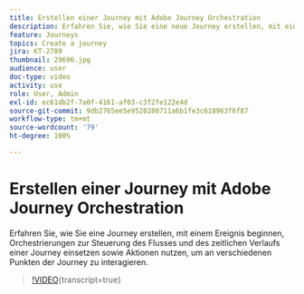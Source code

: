 ```yaml
---
title: Erstellen einer Journey mit Adobe Journey Orchestration
description: Erfahren Sie, wie Sie eine neue Journey erstellen, mit einem Ereignis beginnen, Fluss und Timing einer Journey mittels entsprechender Steuerungen orchestrieren und anhand von Aktionen an bestimmten Punkten der Journey Kundeninteraktionen anregen.
feature: Journeys
topics: Create a journey
jira: KT-2789
thumbnail: 29696.jpg
audience: user
doc-type: video
activity: use
role: User, Admin
exl-id: ec61db2f-7a0f-4161-af03-c3f2fe122e4d
source-git-commit: 9db2765ee5e9520280711a6b1fe3c618963f6f87
workflow-type: tm+mt
source-wordcount: '79'
ht-degree: 100%

---
```



# Erstellen einer Journey mit Adobe Journey Orchestration

Erfahren Sie, wie Sie eine Journey erstellen, mit einem Ereignis beginnen, Orchestrierungen zur Steuerung des Flusses und des zeitlichen Verlaufs einer Journey einsetzen sowie Aktionen nutzen, um an verschiedenen Punkten der Journey zu interagieren.

>[!VIDEO](https://video.tv.adobe.com/v/29696?learn=on){transcript=true}

